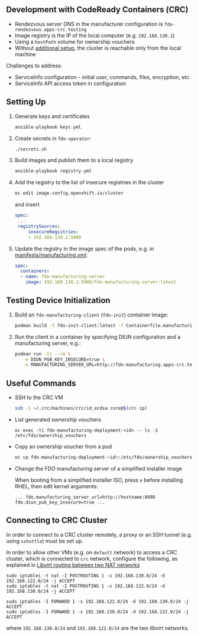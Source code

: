 ## Development with CodeReady Containers (СRC)

* Rendezvous server DNS in the manufacturer configuration is `fdo-rendezvous.apps-crc.testing`
* Image registry is the IP of the local computer (e.g. `192.168.130.1`)
* Using a `hostPath` volume for ownership vouchers
* Without [additional setup](#connecting-to-crc-cluster), the cluster is reachable only from the local machine

Challenges to address:

* ServiceInfo configuration - initial user, commands, files, encryption, etc.
* ServiceInfo API access token in configuration

## Setting Up

1. Generate keys and certificates

   ```sh
   ansible-playbook keys.yml
   ```

2. Create secrets in `fdo-operator`:

   ```sh
   ./secrets.sh
   ```

3. Build images and publish them to a local registry

   ```sh
   ansible-playbook registry.yml
   ```

4. Add the registry to the list of insecure registries in the cluster

   ```sh
   oc edit image.config.openshift.io/cluster
   ```

   and insert

   ```yaml
   spec:
    ...
    registrySources:
        insecureRegistries:
        - 192.168.130.1:5000
   ```

5. Update the registry in the image spec of the pods, e.g. in [manifests/manufacturing.yml](manifests/manufacturing.yml):

   ```yaml
   spec:
     containers:
     - name: fdo-manufacturing-server
       image: 192.168.130.1:5000/fdo-manufacturing-server:latest
   ```

## Testing Device Initialization

1. Build an `fdo-manufacturing-client` (`fdo-init`) container image:

   ```sh
   podman build -t fdo-init-client:latest -f Containerfile.manufacturing-client
   ```

2. Run the client in a container by specifying DIUN configuration and a manufacturing server, e.g.:

   ```sh
   podman run -ti --rm \
      -e DIUN_PUB_KEY_INSECURE=true \
      -e MANUFACTURING_SERVER_URL=http://fdo-manufacturing.apps-crc.testing fdo-init-client:latest
   ```

## Useful Commands

* SSH to the CRC VM

  ```sh
  ssh -i ~/.crc/machines/crc/id_ecdsa core@$(crc ip)
  ```

* List generated ownership vouchers

  ```
  oc exec -ti fdo-manufacturing-deployment-<id> -- ls -1 /etc/fdo/ownership_vouchers
  ```

* Copy an ownership voucher from a pod

  ```sh
  oc cp fdo-manufacturing-deployment-<id>:/etc/fdo/ownership_vouchers/<filename> <filename>
  ```

* Change the FDO manufacturing server of a simplified installer image

  When booting from a simplified installer ISO, press `e` before installing RHEL, then edit kernel arguments:

  ```console
  ... fdo.manufacturing_server_url=http://hostname:8080 fdo.diun_pub_key_insecure=true ...
  ```

## Connecting to CRC Cluster

In order to connect to a CRC cluster remotely, a proxy or an SSH tunnel (e.g. using `sshuttle`) must be set up.

In order to allow other VMs (e.g. on `default` network) to access a CRC cluster, which is connected to `crc` network, configure the following, as explained in [Libvirt routing between two NAT networks](https://serverfault.com/questions/1109903/libvirt-routing-between-two-nat-networks)

```console
sudo iptables -t nat -I POSTROUTING 1 -s 192.168.130.0/24 -d 192.168.122.0/24 -j ACCEPT
sudo iptables -t nat -I POSTROUTING 1 -s 192.168.122.0/24 -d 192.168.130.0/24 -j ACCEPT

sudo iptables -I FORWARD 1 -s 192.168.122.0/24 -d 192.168.130.0/24 -j ACCEPT
sudo iptables -I FORWARD 1 -s 192.168.130.0/24 -d 192.168.122.0/24 -j ACCEPT
```

where `192.168.130.0/24` and `192.168.122.0/24` are the two libvirt networks.